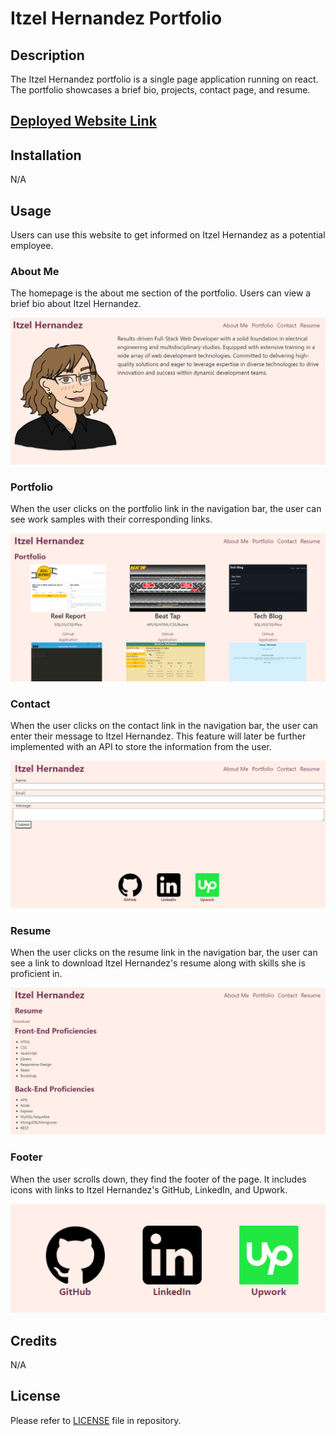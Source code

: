 # Itzel Hernandez Portfolio

## Description

The Itzel Hernandez portfolio is a single page application running on react. The portfolio showcases a brief bio, projects, contact page, and resume. 

## [Deployed Website Link](https://flourishing-kashata-576fd1.netlify.app/)

## Installation

N/A

## Usage

Users can use this website to get informed on Itzel Hernandez as a potential employee.

### About Me

The homepage is the about me section of the portfolio. Users can view a brief bio about Itzel Hernandez.

![About Me Screenshot](/assets/images/screenshot-about.png)

### Portfolio

When the user clicks on the portfolio link in the navigation bar, the user can see work samples with their corresponding links. 

![Portfolio Screenshot](/assets/images/screenshot-portfolio.png)

### Contact

When the user clicks on the contact link in the navigation bar, the user can enter their message to Itzel Hernandez. This feature will later be further implemented with an API to store the information from the user. 

![Contact Screenshot](/assets/images/screenshot-contact.png)

### Resume

When the user clicks on the resume link in the navigation bar, the user can see a link to download Itzel Hernandez's resume along with skills she is proficient in. 

![Resume Screenshot](/assets/images/screenshot-resume.png)

### Footer

When the user scrolls down, they find the footer of the page. It includes icons with links to Itzel Hernandez's GitHub, LinkedIn, and Upwork.

![Footer Screenshot](/assets/images/screenshot-footer.png)

## Credits

N/A

## License

Please refer to [LICENSE](/LICENSE) file in repository. 